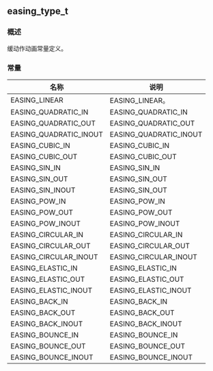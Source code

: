 ## easing\_type\_t
### 概述
 缓动作动画常量定义。

### 常量
<p id="easing_type_t_consts">

| 名称 | 说明 | 
| -------- | ------- | 
| EASING\_LINEAR | EASING\_LINEAR。 |
| EASING\_QUADRATIC\_IN | EASING\_QUADRATIC\_IN |
| EASING\_QUADRATIC\_OUT | EASING\_QUADRATIC\_OUT |
| EASING\_QUADRATIC\_INOUT | EASING\_QUADRATIC\_INOUT |
| EASING\_CUBIC\_IN | EASING\_CUBIC\_IN |
| EASING\_CUBIC\_OUT | EASING\_CUBIC\_OUT |
| EASING\_SIN\_IN | EASING\_SIN\_IN |
| EASING\_SIN\_OUT | EASING\_SIN\_OUT |
| EASING\_SIN\_INOUT | EASING\_SIN\_OUT |
| EASING\_POW\_IN | EASING\_POW\_IN |
| EASING\_POW\_OUT | EASING\_POW\_OUT |
| EASING\_POW\_INOUT | EASING\_POW\_INOUT |
| EASING\_CIRCULAR\_IN | EASING\_CIRCULAR\_IN |
| EASING\_CIRCULAR\_OUT | EASING\_CIRCULAR\_OUT |
| EASING\_CIRCULAR\_INOUT | EASING\_CIRCULAR\_INOUT |
| EASING\_ELASTIC\_IN | EASING\_ELASTIC\_IN |
| EASING\_ELASTIC\_OUT | EASING\_ELASTIC\_OUT |
| EASING\_ELASTIC\_INOUT | EASING\_ELASTIC\_INOUT |
| EASING\_BACK\_IN | EASING\_BACK\_IN |
| EASING\_BACK\_OUT | EASING\_BACK\_OUT |
| EASING\_BACK\_INOUT | EASING\_BACK\_INOUT |
| EASING\_BOUNCE\_IN | EASING\_BOUNCE\_IN |
| EASING\_BOUNCE\_OUT | EASING\_BOUNCE\_OUT |
| EASING\_BOUNCE\_INOUT | EASING\_BOUNCE\_INOUT |
